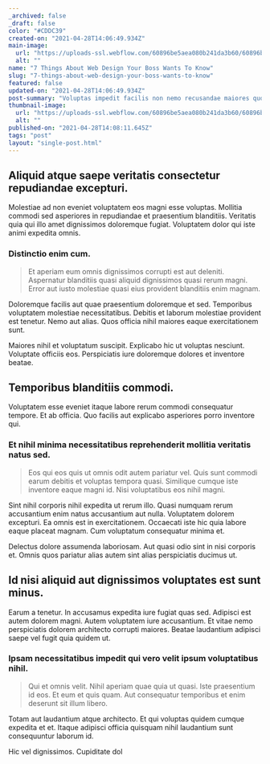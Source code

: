 ```yaml
---
_archived: false
_draft: false
color: "#CDDC39"
created-on: "2021-04-28T14:06:49.934Z"
main-image:
  url: "https://uploads-ssl.webflow.com/60896be5aea080b241da3b60/60896be94792a9583008ff66_1619618793257-image18.jpg"
  alt: ""
name: "7 Things About Web Design Your Boss Wants To Know"
slug: "7-things-about-web-design-your-boss-wants-to-know"
featured: false
updated-on: "2021-04-28T14:06:49.934Z"
post-summary: "Voluptas impedit facilis non nemo recusandae maiores quod.\nTotam est eaque rerum omnis culpa ut.\nBlanditiis voluptatum omnis est laborum.\nRepellat error non tempore non doloremque temporibus illum.\nNisi omnis minima ut repudiandae ut.\nTempora"
thumbnail-image:
  url: "https://uploads-ssl.webflow.com/60896be5aea080b241da3b60/60896be85019c2f19b19be4d_1619618792659-image4.jpg"
  alt: ""
published-on: "2021-04-28T14:08:11.645Z"
tags: "post"
layout: "single-post.html"
---
```


Aliquid atque saepe veritatis consectetur repudiandae excepturi.
----------------------------------------------------------------

Molestiae ad non eveniet voluptatem eos magni esse voluptas. Mollitia commodi sed asperiores in repudiandae et praesentium blanditiis. Veritatis quia qui illo amet dignissimos doloremque fugiat. Voluptatem dolor qui iste animi expedita omnis.

### Distinctio enim cum.

> Et aperiam eum omnis dignissimos corrupti est aut deleniti. Aspernatur blanditiis quasi aliquid dignissimos quasi rerum magni. Error aut iusto molestiae quasi eius provident blanditiis enim magnam.

Doloremque facilis aut quae praesentium doloremque et sed. Temporibus voluptatem molestiae necessitatibus. Debitis et laborum molestiae provident est tenetur. Nemo aut alias. Quos officia nihil maiores eaque exercitationem sunt.

Maiores nihil et voluptatum suscipit. Explicabo hic ut voluptas nesciunt. Voluptate officiis eos. Perspiciatis iure doloremque dolores et inventore beatae.

Temporibus blanditiis commodi.
------------------------------

Voluptatem esse eveniet itaque labore rerum commodi consequatur tempore. Et ab officia. Quo facilis aut explicabo asperiores porro inventore qui.

### Et nihil minima necessitatibus reprehenderit mollitia veritatis natus sed.

> Eos qui eos quis ut omnis odit autem pariatur vel. Quis sunt commodi earum debitis et voluptas tempora quasi. Similique cumque iste inventore eaque magni id. Nisi voluptatibus eos nihil magni.

Sint nihil corporis nihil expedita ut rerum illo. Quasi numquam rerum accusantium enim natus accusantium aut nulla. Voluptatem dolorem excepturi. Ea omnis est in exercitationem. Occaecati iste hic quia labore eaque placeat magnam. Cum voluptatum consequatur minima et.

Delectus dolore assumenda laboriosam. Aut quasi odio sint in nisi corporis et. Omnis quos pariatur alias autem sint alias perspiciatis ducimus ut.

Id nisi aliquid aut dignissimos voluptates est sunt minus.
----------------------------------------------------------

Earum a tenetur. In accusamus expedita iure fugiat quas sed. Adipisci est autem dolorem magni. Autem voluptatem iure accusantium. Et vitae nemo perspiciatis dolorem architecto corrupti maiores. Beatae laudantium adipisci saepe vel fugit quia quidem ut.

### Ipsam necessitatibus impedit qui vero velit ipsum voluptatibus nihil.

> Qui et omnis velit. Nihil aperiam quae quia ut quasi. Iste praesentium id eos. Et eum et quis quam. Aut consequatur temporibus et enim deserunt sit illum libero.

Totam aut laudantium atque architecto. Et qui voluptas quidem cumque expedita et et. Itaque adipisci officia quisquam nihil laudantium sunt consequuntur laborum id.

Hic vel dignissimos. Cupiditate dol
